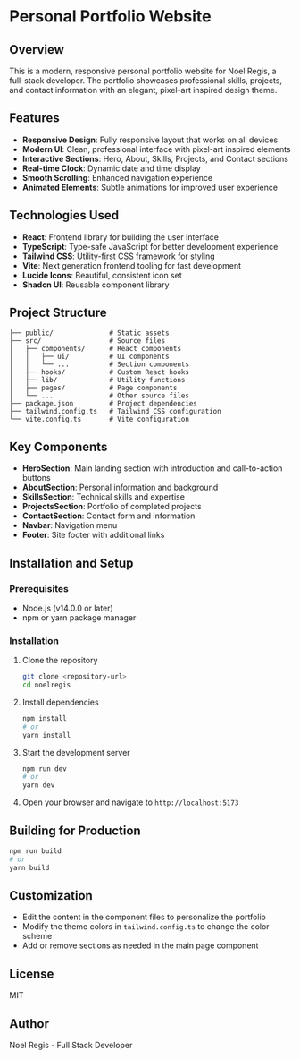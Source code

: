 # Personal Portfolio Website

## Overview
This is a modern, responsive personal portfolio website for Noel Regis, a full-stack developer. The portfolio showcases professional skills, projects, and contact information with an elegant, pixel-art inspired design theme.

## Features
- **Responsive Design**: Fully responsive layout that works on all devices
- **Modern UI**: Clean, professional interface with pixel-art inspired elements
- **Interactive Sections**: Hero, About, Skills, Projects, and Contact sections
- **Real-time Clock**: Dynamic date and time display
- **Smooth Scrolling**: Enhanced navigation experience
- **Animated Elements**: Subtle animations for improved user experience

## Technologies Used
- **React**: Frontend library for building the user interface
- **TypeScript**: Type-safe JavaScript for better development experience
- **Tailwind CSS**: Utility-first CSS framework for styling
- **Vite**: Next generation frontend tooling for fast development
- **Lucide Icons**: Beautiful, consistent icon set
- **Shadcn UI**: Reusable component library

## Project Structure
```
├── public/              # Static assets
├── src/                 # Source files
│   ├── components/      # React components
│   │   ├── ui/          # UI components
│   │   └── ...          # Section components
│   ├── hooks/           # Custom React hooks
│   ├── lib/             # Utility functions
│   ├── pages/           # Page components
│   └── ...              # Other source files
├── package.json         # Project dependencies
├── tailwind.config.ts   # Tailwind CSS configuration
└── vite.config.ts       # Vite configuration
```

## Key Components
- **HeroSection**: Main landing section with introduction and call-to-action buttons
- **AboutSection**: Personal information and background
- **SkillsSection**: Technical skills and expertise
- **ProjectsSection**: Portfolio of completed projects
- **ContactSection**: Contact form and information
- **Navbar**: Navigation menu
- **Footer**: Site footer with additional links

## Installation and Setup

### Prerequisites
- Node.js (v14.0.0 or later)
- npm or yarn package manager

### Installation
1. Clone the repository
   ```bash
   git clone <repository-url>
   cd noelregis
   ```

2. Install dependencies
   ```bash
   npm install
   # or
   yarn install
   ```

3. Start the development server
   ```bash
   npm run dev
   # or
   yarn dev
   ```

4. Open your browser and navigate to `http://localhost:5173`

## Building for Production
```bash
npm run build
# or
yarn build
```

## Customization
- Edit the content in the component files to personalize the portfolio
- Modify the theme colors in `tailwind.config.ts` to change the color scheme
- Add or remove sections as needed in the main page component

## License
MIT

## Author
Noel Regis - Full Stack Developer
